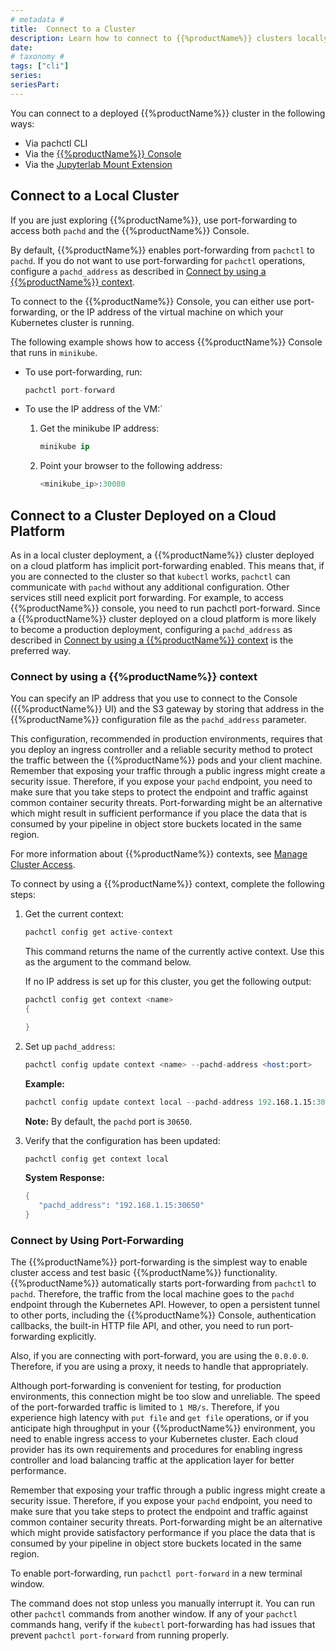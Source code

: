 ```yaml
---
# metadata # 
title:  Connect to a Cluster
description: Learn how to connect to {{%productName%}} clusters locally and on the cloud.
date: 
# taxonomy #
tags: ["cli"]
series:
seriesPart:
--- 
```


You can connect to a deployed {{%productName%}} cluster in the following ways:

- Via pachctl CLI
- Via the  [{{%productName%}} Console](../console)
- Via the [Jupyterlab Mount Extension](../../../how-tos/jupyterlab-extension/)


## Connect to a Local Cluster

If you are just exploring {{%productName%}}, use port-forwarding to
access both `pachd` and the {{%productName%}} Console.

By default, {{%productName%}} enables port-forwarding from `pachctl` to `pachd`.
If you do not want to use port-forwarding for `pachctl` operations,
configure a `pachd_address` as described in
[Connect by using a {{%productName%}} context](#connect-by-using-a-pachyderm-context).

To connect to the {{%productName%}} Console, you can either use port-forwarding,
or the IP address of the virtual machine on which your Kubernetes cluster
is running.

The following example shows how to access {{%productName%}} Console
that runs in `minikube`.

* To use port-forwarding, run:

  ```s
  pachctl port-forward
  ```

* To use the IP address of the VM:`

  1. Get the minikube IP address:

     ```s
     minikube ip
     ```

  1. Point your browser to the following address:

     ```s
     <minikube_ip>:30080
     ```

## Connect to a Cluster Deployed on a Cloud Platform

As in a local cluster deployment, a {{%productName%}} cluster
deployed on a cloud platform has implicit port-forwarding enabled.
This means that, if you are connected to the cluster so
that `kubectl` works, `pachctl` can communicate with `pachd`
without any additional configuration.
Other services still need explicit port forwarding.
For example, to access {{%productName%}} console,
you need to run pachctl port-forward.
Since a {{%productName%}} cluster
deployed on a cloud platform is more likely to become
a production deployment, configuring a `pachd_address`
as described in
[Connect by using a {{%productName%}} context](#connect-by-using-a-pachyderm-context)
is the preferred way.

### Connect by using a {{%productName%}} context

You can specify an IP address that you use to connect to the
Console ({{%productName%}} UI) and the S3 gateway by storing that address in the
{{%productName%}} configuration file as the `pachd_address` parameter.

This configuration, recommended in production environments, requires that you deploy an ingress controller
and a reliable security method to protect the traffic between the
{{%productName%}} pods and your client machine. Remember that exposing your
traffic through a public ingress might
create a security issue. Therefore, if you expose your `pachd` endpoint,
you need to make sure that you take steps to protect the endpoint and
traffic against common container security threats. Port-forwarding
might be an alternative which might result in sufficient performance
if you place the data that is consumed by your pipeline in object
store buckets located in the same region.

For more information about {{%productName%}} contexts, see
[Manage Cluster Access](../../manage/cluster-access).

To connect by using a {{%productName%}} context, complete the following
steps:

1. Get the current context:

      ```s
      pachctl config get active-context
      ```

      This command returns the name of the currently active context.
      Use this as the argument to the command below.

      If no IP address is set up for this cluster, you get the following
      output:

      ```s
      pachctl config get context <name>
      {

      }
      ```

1. Set up `pachd_address`:

      ```s
      pachctl config update context <name> --pachd-address <host:port>
      ```

      **Example:**

      ```s
      pachctl config update context local --pachd-address 192.168.1.15:30650
      ```

      **Note:** By default, the `pachd` port is `30650`.

1. Verify that the configuration has been updated:

      ```s
      pachctl config get context local
      ```

      **System Response:**

      ```s
      {
         "pachd_address": "192.168.1.15:30650"
      }
      ```

### Connect by Using Port-Forwarding

The {{%productName%}} port-forwarding is the simplest way to enable cluster access
and test basic {{%productName%}} functionality. {{%productName%}} automatically starts
port-forwarding from `pachctl` to `pachd`. Therefore, the traffic
from the local machine goes to the `pachd` endpoint through the
Kubernetes API. However, to open a persistent tunnel to other ports, including
the {{%productName%}} Console, authentication callbacks, the built-in HTTP
file API, and other, you need to run port-forwarding explicitly.

Also, if you are connecting with port-forward, you are using the `0.0.0.0`.
Therefore, if you are using a proxy, it needs to handle that appropriately.

Although port-forwarding is convenient for testing, for production
environments, this connection might be too slow and unreliable.
The speed of the port-forwarded traffic is limited to `1 MB/s`.
Therefore, if you experience high latency with `put file` and
`get file` operations, or if you anticipate high throughput
in your {{%productName%}} environment, you need to enable ingress access
to your Kubernetes cluster. Each cloud provider has its own
requirements and procedures for enabling ingress controller and
load balancing traffic at the application layer for better performance.

Remember that exposing your traffic through a public ingress might
create a security issue. Therefore, if you expose your `pachd` endpoint,
you need to make sure that you take steps to protect the endpoint and
traffic against common container security threats. Port-forwarding
might be an alternative which might provide satisfactory performance
if you place the data that is consumed by your pipeline in object
store buckets located in the same region.

To enable port-forwarding, run `pachctl port-forward` in a new terminal window.

The command does not stop unless you manually interrupt it.
You can run other `pachctl` commands from another window.
If any of your `pachctl` commands hang, verify if the
`kubectl` port-forwarding has had issues that prevent
`pachctl port-forward` from running properly.
